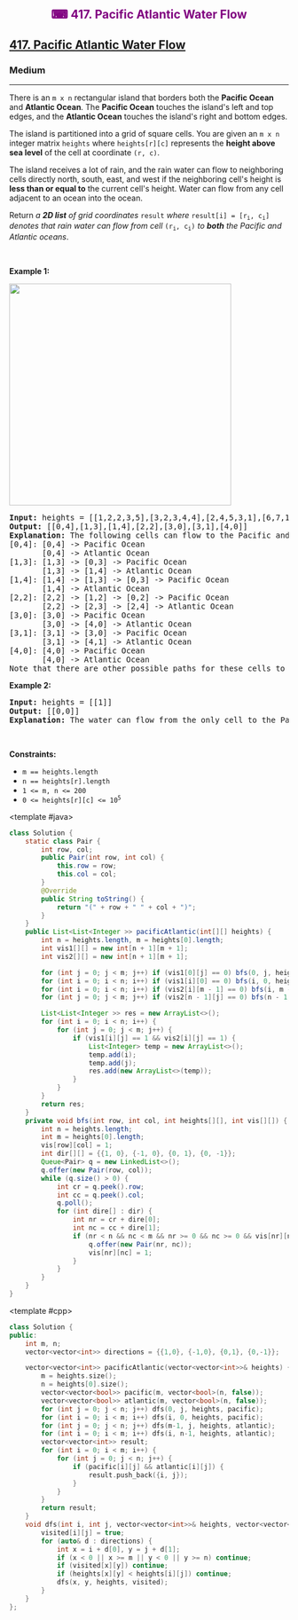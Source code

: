 <div align = "center">
<h style = "margin-bottom: 0px; margin-top: 0px; color : purple;" align = "center" class = "header">

## ⌨ 417. Pacific Atlantic Water Flow

</h>
</div>

<h2><a href="https://leetcode.com/problems/pacific-atlantic-water-flow" target = "_blank">417. Pacific Atlantic Water Flow</a></h2><h3>Medium</h3><hr><p>There is an <code>m x n</code> rectangular island that borders both the <strong>Pacific Ocean</strong> and <strong>Atlantic Ocean</strong>. The <strong>Pacific Ocean</strong> touches the island&#39;s left and top edges, and the <strong>Atlantic Ocean</strong> touches the island&#39;s right and bottom edges.</p>

<p>The island is partitioned into a grid of square cells. You are given an <code>m x n</code> integer matrix <code>heights</code> where <code>heights[r][c]</code> represents the <strong>height above sea level</strong> of the cell at coordinate <code>(r, c)</code>.</p>

<p>The island receives a lot of rain, and the rain water can flow to neighboring cells directly north, south, east, and west if the neighboring cell&#39;s height is <strong>less than or equal to</strong> the current cell&#39;s height. Water can flow from any cell adjacent to an ocean into the ocean.</p>

<p>Return <em>a <strong>2D list</strong> of grid coordinates </em><code>result</code><em> where </em><code>result[i] = [r<sub>i</sub>, c<sub>i</sub>]</code><em> denotes that rain water can flow from cell </em><code>(r<sub>i</sub>, c<sub>i</sub>)</code><em> to <strong>both</strong> the Pacific and Atlantic oceans</em>.</p>

<p>&nbsp;</p>
<p><strong class="example">Example 1:</strong></p>
<img alt="" src="https://assets.leetcode.com/uploads/2021/06/08/waterflow-grid.jpg" style="width: 400px; height: 400px;" />
<pre>
<strong>Input:</strong> heights = [[1,2,2,3,5],[3,2,3,4,4],[2,4,5,3,1],[6,7,1,4,5],[5,1,1,2,4]]
<strong>Output:</strong> [[0,4],[1,3],[1,4],[2,2],[3,0],[3,1],[4,0]]
<strong>Explanation:</strong> The following cells can flow to the Pacific and Atlantic oceans, as shown below:
[0,4]: [0,4] -&gt; Pacific Ocean 
&nbsp;      [0,4] -&gt; Atlantic Ocean
[1,3]: [1,3] -&gt; [0,3] -&gt; Pacific Ocean 
&nbsp;      [1,3] -&gt; [1,4] -&gt; Atlantic Ocean
[1,4]: [1,4] -&gt; [1,3] -&gt; [0,3] -&gt; Pacific Ocean 
&nbsp;      [1,4] -&gt; Atlantic Ocean
[2,2]: [2,2] -&gt; [1,2] -&gt; [0,2] -&gt; Pacific Ocean 
&nbsp;      [2,2] -&gt; [2,3] -&gt; [2,4] -&gt; Atlantic Ocean
[3,0]: [3,0] -&gt; Pacific Ocean 
&nbsp;      [3,0] -&gt; [4,0] -&gt; Atlantic Ocean
[3,1]: [3,1] -&gt; [3,0] -&gt; Pacific Ocean 
&nbsp;      [3,1] -&gt; [4,1] -&gt; Atlantic Ocean
[4,0]: [4,0] -&gt; Pacific Ocean 
       [4,0] -&gt; Atlantic Ocean
Note that there are other possible paths for these cells to flow to the Pacific and Atlantic oceans.
</pre>

<p><strong class="example">Example 2:</strong></p>

<pre>
<strong>Input:</strong> heights = [[1]]
<strong>Output:</strong> [[0,0]]
<strong>Explanation:</strong> The water can flow from the only cell to the Pacific and Atlantic oceans.
</pre>

<p>&nbsp;</p>
<p><strong>Constraints:</strong></p>

<ul>
	<li><code>m == heights.length</code></li>
	<li><code>n == heights[r].length</code></li>
	<li><code>1 &lt;= m, n &lt;= 200</code></li>
	<li><code>0 &lt;= heights[r][c] &lt;= 10<sup>5</sup></code></li>
</ul>

<CodeTabs :languages="[ { name: 'C++', slot: 'cpp' }, { name: 'Java', slot: 'java' } ]">

<template #java>

```java
class Solution {
    static class Pair {
        int row, col;
        public Pair(int row, int col) {
            this.row = row;
            this.col = col;
        }
        @Override
        public String toString() {
            return "(" + row + " " + col + ")";
        }
    }
    public List<List<Integer >> pacificAtlantic(int[][] heights) {
        int n = heights.length, m = heights[0].length;
        int vis1[][] = new int[n + 1][m + 1];
        int vis2[][] = new int[n + 1][m + 1];

        for (int j = 0; j < m; j++) if (vis1[0][j] == 0) bfs(0, j, heights, vis1);
        for (int i = 0; i < n; i++) if (vis1[i][0] == 0) bfs(i, 0, heights, vis1);
        for (int i = 0; i < n; i++) if (vis2[i][m - 1] == 0) bfs(i, m - 1, heights, vis2);
        for (int j = 0; j < m; j++) if (vis2[n - 1][j] == 0) bfs(n - 1, j, heights, vis2);

        List<List<Integer >> res = new ArrayList<>();
        for (int i = 0; i < n; i++) {
            for (int j = 0; j < m; j++) {
                if (vis1[i][j] == 1 && vis2[i][j] == 1) {
                    List<Integer> temp = new ArrayList<>();
                    temp.add(i);
                    temp.add(j);
                    res.add(new ArrayList<>(temp));
                }
            }
        }
        return res;
    }
    private void bfs(int row, int col, int heights[][], int vis[][]) {
        int n = heights.length;
        int m = heights[0].length;
        vis[row][col] = 1;
        int dir[][] = {{1, 0}, {-1, 0}, {0, 1}, {0, -1}};
        Queue<Pair> q = new LinkedList<>();
        q.offer(new Pair(row, col));
        while (q.size() > 0) {
            int cr = q.peek().row;
            int cc = q.peek().col;
            q.poll();
            for (int dire[] : dir) {
                int nr = cr + dire[0];
                int nc = cc + dire[1];
                if (nr < n && nc < m && nr >= 0 && nc >= 0 && vis[nr][nc] == 0 && heights[nr][nc] >= heights[cr][cc]) {
                    q.offer(new Pair(nr, nc));
                    vis[nr][nc] = 1;
                }
            }
        }
    }
}
```

</template>

<template #cpp>

```cpp
class Solution {
public:
    int m, n;
    vector<vector<int>> directions = {{1,0}, {-1,0}, {0,1}, {0,-1}};

    vector<vector<int>> pacificAtlantic(vector<vector<int>>& heights) {
        m = heights.size();
        n = heights[0].size();
        vector<vector<bool>> pacific(m, vector<bool>(n, false));
        vector<vector<bool>> atlantic(m, vector<bool>(n, false));
        for (int j = 0; j < n; j++) dfs(0, j, heights, pacific);
        for (int i = 0; i < m; i++) dfs(i, 0, heights, pacific);
        for (int j = 0; j < n; j++) dfs(m-1, j, heights, atlantic);
        for (int i = 0; i < m; i++) dfs(i, n-1, heights, atlantic);
        vector<vector<int>> result;
        for (int i = 0; i < m; i++) {
            for (int j = 0; j < n; j++) {
                if (pacific[i][j] && atlantic[i][j]) {
                    result.push_back({i, j});
                }
            }
        }
        return result;
    }
    void dfs(int i, int j, vector<vector<int>>& heights, vector<vector<bool>>& visited) {
        visited[i][j] = true;
        for (auto& d : directions) {
            int x = i + d[0], y = j + d[1];
            if (x < 0 || x >= m || y < 0 || y >= n) continue;
            if (visited[x][y]) continue;
            if (heights[x][y] < heights[i][j]) continue;
            dfs(x, y, heights, visited);
        }
    }
};
```

</template>

</CodeTabs>
